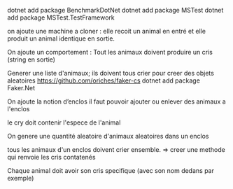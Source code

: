 
 dotnet add package BenchmarkDotNet 
 dotnet add package MSTest
 dotnet add package MSTest.TestFramework 

on ajoute une machine a cloner : elle recoit un animal en entré et elle produit un animal identique en sortie.


On ajoute un comportement :
Tout les animaux doivent produire un cris (string en sortie)  


Generer une liste d'animaux; 
ils doivent tous crier
pour creer des objets aleatoires
https://github.com/oriches/faker-cs
 dotnet add package  Faker.Net

On ajoute la notion d’enclos
il faut pouvoir ajouter ou enlever des animaux a l'enclos

le cry doit contenir l'espece de l'animal



On genere une quantité aleatoire d'animaux aleatoires dans un enclos


tous les animaux d'un enclos doivent crier ensemble.
=> creer une methode qui renvoie les cris contatenés


Chaque animal doit avoir son cris specifique (avec son nom dedans par exemple)
